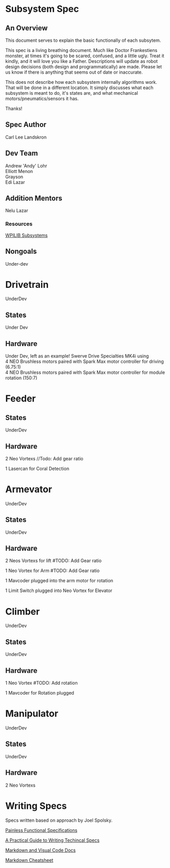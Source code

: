 # Subsystem Spec
## An Overview
This document serves to explain the basic functionally of each subsytem. 

This spec is a living breathing document. Much like Doctor Frankestiens monster, at times it's going to be scared, confused, and a little ugly. Treat it kindly, and it will love you like a Father. Descriptions will update as robot design decisions (both design and programmatically) are made. Please let us know if there is anything that seems out of date or inaccurate.

This does not describe how each subsystem internally algorithms work. That will be done in a different location. It simply discusses what each subsystem is meant to do, it's states are, and what mechanical motors/pneumatics/sensors it has.

Thanks!
 

## Spec Author
Carl Lee Landskron

## Dev Team
Andrew 'Andy' Lohr </br>
Elliott Menon </br>
Grayson </br>
Edi Lazar

## Addition Mentors
Nelu Lazar

### Resources
[WPILIB Subsystems](https://docs.wpilib.org/en/stable/docs/software/commandbased/subsystems.html)


## Nongoals
Under-dev

# Drivetrain
UnderDev

## States
Under Dev 

## Hardware
Under Dev, left as an example!
Swerve Drive Specialties MK4i using </br>
4 NEO Brushless motors paired with Spark Max motor controller for driving (6.75:1) </br>
4 NEO Brushless motors paired with Spark Max motor controller for module rotation (150:7)

# Feeder
## States
UnderDev

## Hardware
2 Neo Vortexs //Todo: Add gear ratio

1 Lasercan for Coral Detection

# Armevator
UnderDev

## States
UnderDev

## Hardware
2 Neos Vortexs for lift #TODO: Add Gear ratio

1 Neo Vortex for Arm #TODO: Add Gear ratio

1 Mavcoder plugged into the arm motor for rotation

1 Limit Switch plugged into Neo Vortex for Elevator


# Climber
UnderDev


## States
UnderDev

## Hardware
1 Neo Vortex #TODO: Add rotation

1 Mavcoder for Rotation plugged

# Manipulator
UnderDev

## States
UnderDev

## Hardware
2 Neo Vortexs





# Writing Specs
Specs written based on approach by Joel Spolsky.

[Painless Functional Specifications](https://www.joelonsoftware.com/2000/10/02/painless-functional-specifications-part-1-why-bother/)

[A Practical Guide to Writing Techincal Specs](https://stackoverflow.blog/2020/04/06/a-practical-guide-to-writing-technical-specs/)

[Markdown and Visual Code Docs](https://code.visualstudio.com/docs/languages/markdown)

[Markdown Cheatsheet](https://github.com/adam-p/markdown-here/wiki/Markdown-Cheatsheet#links)